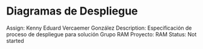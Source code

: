 # Diagramas de Despliegue

Assign: Kenny Eduard Vercaemer González
Description: Especificación de proceso de despliegue para solución Grupo RAM
Proyecto: RAM
Status: Not started
